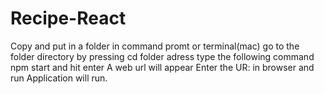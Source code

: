 # Recipe-React
Copy  and put in a folder
in command promt or terminal(mac) go to the folder directory by pressing cd folder adress
type the following command npm start and hit enter
A web url will appear 
Enter the UR: in browser and run
Application will run.
